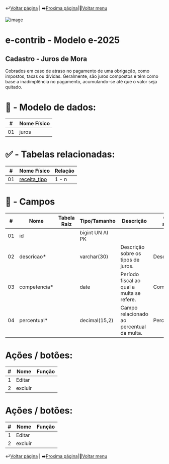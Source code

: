                                                                  
↩️[Voltar página](https://github.com/VenturaCerqueira/Documento_gestao_tributaria/blob/main/Cadastro/02%20-%20multa.md) | ➡️[Proxima página](https://github.com/VenturaCerqueira/Documento_gestao_tributaria/blob/main/Cadastro/04%20-%20conta_contabil.md)|🔢[Voltar menu](https://github.com/VenturaCerqueira/Documento_gestao_tributaria)    

![image](https://github.com/user-attachments/assets/04662de1-1516-48d7-bb8c-50b38989e58b)
# e-contrib - Modelo e-2025 
##  Cadastro - Juros de Mora
Cobrados em caso de atraso no pagamento de uma obrigação, como impostos, taxas ou dívidas. Geralmente, são juros compostos e têm como base a inadimplência no pagamento, acumulando-se até que o valor seja quitado.
# 🎲 - Modelo de dados:
 **\#**  |**Nome Físico**               |
---------|------------------------------|
01       | juros                        |

#
#   ✅ - Tabelas relacionadas:
 **\#**  |**Nome Físico**               |   **Relação** |
---------|------------------------------|---------------|      
01       | [receita_tipo](https://github.com/VenturaCerqueira/Documento_gestao_tributaria/blob/main/Cadastro/07%20-%20receita_tipo.md)                 |     1 - n     |

#
# 🔢 - Campos
 **\#**  | **Nome**                     | **Tabela Raiz**         | **Tipo/Tamanho**        | **Descrição**                                                                        | **Campo sistema**                      |
---------|------------------------------|-------------------------|-------------------------|--------------------------------------------------------------------------------------|----------------------------------------|
01       | id                           |                         | bigint UN AI PK         |                                                                                      |                                        |
02       | descricao*                   |                         | varchar(30)             | Descrição sobre os tipos de juros.                                                   |  Descrição                             |
03       | competencia*                 |                         | date                    | Período fiscal ao qual a multa se refere.                                            |  Competência                           |
04       | percentual*                  |                         | decimal(15,2)           | Campo relacionado ao percentual da multa.                                            |  Percentual/mês                        |

# Ações / botões:
 **\#**  |**Nome**                      |   **Função**  |
---------|------------------------------|---------------|
1        | Editar                       |               |
2        | excluir                      |               |

# Ações / botões:
 **\#**  |**Nome**                      |   **Função**  |
---------|------------------------------|---------------|
1        | Editar                       |               |
2        | excluir                      |               |

                                                                 
  ↩️[Voltar página](https://github.com/VenturaCerqueira/Documento_gestao_tributaria/blob/main/Cadastro/02%20-%20multa.md) | ➡️[Proxima página](https://github.com/VenturaCerqueira/Documento_gestao_tributaria/blob/main/Cadastro/04%20-%20conta_contabil.md)|🔢[Voltar menu](https://github.com/VenturaCerqueira/Documento_gestao_tributaria)    